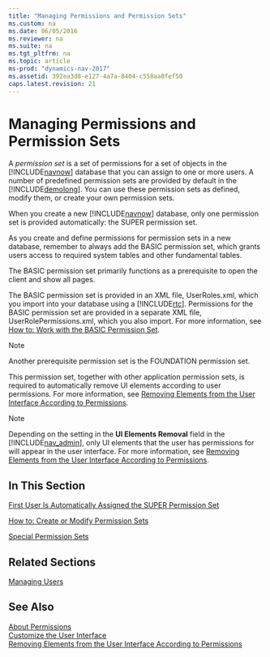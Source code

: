 ```yaml
---
title: "Managing Permissions and Permission Sets"
ms.custom: na
ms.date: 06/05/2016
ms.reviewer: na
ms.suite: na
ms.tgt_pltfrm: na
ms.topic: article
ms-prod: "dynamics-nav-2017"
ms.assetid: 392ea3d8-e127-4a7a-8404-c558aa8fef50
caps.latest.revision: 21
---
```

# Managing Permissions and Permission Sets
A *permission set* is a set of permissions for a set of objects in the [!INCLUDE[navnow](includes/navnow_md.md)] database that you can assign to one or more users. A number of predefined permission sets are provided by default in the [!INCLUDE[demolong](includes/demolong_md.md)]. You can use these permission sets as defined, modify them, or create your own permission sets.  
  
 When you create a new [!INCLUDE[navnow](includes/navnow_md.md)] database, only one permission set is provided automatically: the SUPER permission set.  
  
 As you create and define permissions for permission sets in a new database, remember to always add the BASIC permission set, which grants users access to required system tables and other fundamental tables.  
  
 The BASIC permission set primarily functions as a prerequisite to open the client and show all pages.  
  
 The BASIC permission set is provided in an XML file, UserRoles.xml, which you import into your database using a [!INCLUDE[rtc](includes/rtc_md.md)]. Permissions for the BASIC permission set are provided in a separate XML file, UserRolePermissions.xml, which you also import. For more information, see [How to: Work with the BASIC Permission Set](../Topic/How%20to:%20Work%20with%20the%20BASIC%20Permission%20Set.md).  
  
> [!NOTE]  
>  Another prerequisite permission set is the FOUNDATION permission set.  
>   
>  This permission set, together with other application permission sets, is required to automatically remove UI elements according to user permissions. For more information, see [Removing Elements from the User Interface According to Permissions](Removing-Elements-from-the-User-Interface-According-to-Permissions.md).  
  
> [!NOTE]  
>  Depending on the setting in the **UI Elements Removal** field in the [!INCLUDE[nav_admin](includes/nav_admin_md.md)], only UI elements that the user has permissions for will appear in the user interface. For more information, see [Removing Elements from the User Interface According to Permissions](Removing-Elements-from-the-User-Interface-According-to-Permissions.md).  
  
## In This Section  
 [First User Is Automatically Assigned the SUPER Permission Set](First-User-Is-Automatically-Assigned-the-SUPER-Permission-Set.md)  
  
 [How to: Create or Modify Permission Sets](../Topic/How%20to:%20Create%20or%20Modify%20Permission%20Sets.md)  
  
 [Special Permission Sets](Special-Permission-Sets.md)  
  
## Related Sections  
 [Managing Users](Managing-Users.md)  
  
## See Also  
 [About Permissions](About-Permissions.md)   
 [Customize the User Interface](../Topic/Customize%20the%20User%20Interface.md)   
 [Removing Elements from the User Interface According to Permissions](Removing-Elements-from-the-User-Interface-According-to-Permissions.md)